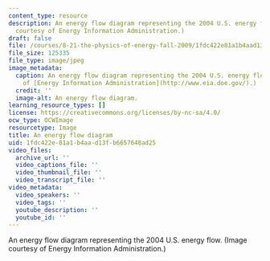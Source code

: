 ```yaml
---
content_type: resource
description: An energy flow diagram representing the 2004 U.S. energy flow. (Image
  courtesy of Energy Information Administration.)
draft: false
file: /courses/8-21-the-physics-of-energy-fall-2009/1fdc422e81a1b4aad13fb6657648ad25_8-21f09.jpg
file_size: 125335
file_type: image/jpeg
image_metadata:
  caption: An energy flow diagram representing the 2004 U.S. energy flow. (Image courtesy
    of [Energy Information Administration](http://www.eia.doe.gov/).)
  credit: ''
  image-alt: An energy flow diagram.
learning_resource_types: []
license: https://creativecommons.org/licenses/by-nc-sa/4.0/
ocw_type: OCWImage
resourcetype: Image
title: An energy flow diagram
uid: 1fdc422e-81a1-b4aa-d13f-b6657648ad25
video_files:
  archive_url: ''
  video_captions_file: ''
  video_thumbnail_file: ''
  video_transcript_file: ''
video_metadata:
  video_speakers: ''
  video_tags: ''
  youtube_description: ''
  youtube_id: ''
---
```

An energy flow diagram representing the 2004 U.S. energy flow. (Image courtesy of Energy Information Administration.)